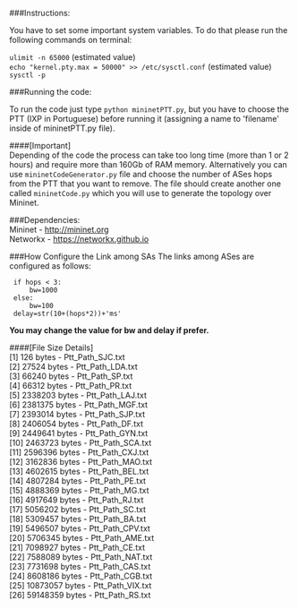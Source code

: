 ###Instructions:  

You have to set some important system variables. To do that please run the following commands on terminal:  

`ulimit -n 65000` (estimated value)    
`echo "kernel.pty.max = 50000" >> /etc/sysctl.conf` (estimated value)    
`sysctl -p`  

###Running the code:  

To run the code just type `python mininetPTT.py`, but you have to choose the PTT (IXP in Portuguese) before running it (assigning a name to 'filename' inside of mininetPTT.py file).  

####[Important]  
Depending of the code the process can take too long time (more than 1 or 2 hours) and require more than 160Gb of RAM memory. Alternatively you can use `mininetCodeGenerator.py` file and choose the number of ASes hops from the PTT that you want to remove. The file should create another one called `mininetCode.py` which you will use to generate the topology over Mininet.  

###Dependencies:   
Mininet - http://mininet.org  
Networkx - https://networkx.github.io   

###How Configure the Link among SAs
The links among ASes are configured as follows:  

     if hops < 3:   
         bw=1000 
     else:   
         bw=100   
     delay=str(10+(hops*2))+'ms'  
**You may change the value for bw and delay if prefer.**  

####[File Size Details]  
[1] 126 bytes - Ptt_Path_SJC.txt  
[2] 27524 bytes - Ptt_Path_LDA.txt  
[3] 66240 bytes - Ptt_Path_SP.txt  
[4] 66312 bytes - Ptt_Path_PR.txt  
[5] 2338203 bytes - Ptt_Path_LAJ.txt  
[6] 2381375 bytes - Ptt_Path_MGF.txt   
[7] 2393014 bytes - Ptt_Path_SJP.txt   
[8] 2406054 bytes - Ptt_Path_DF.txt  
[9] 2449641 bytes - Ptt_Path_GYN.txt  
[10] 2463723 bytes - Ptt_Path_SCA.txt  
[11] 2596396 bytes - Ptt_Path_CXJ.txt  
[12] 3162836 bytes - Ptt_Path_MAO.txt  
[13] 4602615 bytes - Ptt_Path_BEL.txt   
[14] 4807284 bytes - Ptt_Path_PE.txt  
[15] 4888369 bytes - Ptt_Path_MG.txt    
[16] 4917649 bytes - Ptt_Path_RJ.txt   
[17] 5056202 bytes - Ptt_Path_SC.txt    
[18] 5309457 bytes - Ptt_Path_BA.txt    
[19] 5496507 bytes - Ptt_Path_CPV.txt   
[20] 5706345 bytes - Ptt_Path_AME.txt   
[21] 7098927 bytes - Ptt_Path_CE.txt   
[22] 7588089 bytes - Ptt_Path_NAT.txt    
[23] 7731698 bytes - Ptt_Path_CAS.txt   
[24] 8608186 bytes - Ptt_Path_CGB.txt   
[25] 10873057 bytes - Ptt_Path_VIX.txt   
[26] 59148359 bytes - Ptt_Path_RS.txt  

